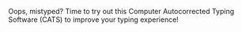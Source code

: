 Oops, mistyped? Time to try out this Computer Autocorrected Typing Software (CATS) to improve your typing experience!
